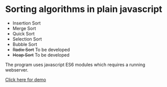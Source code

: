 # Sorting algorithms in plain javascript
* Insertion Sort
* Merge Sort
* Quick Sort
* Selection Sort
* Bubble Sort
* ~~Radix Sort~~ To be developed
* ~~Heap Sort~~ To be developed

The program uses javascript ES6 modules which requires a running webserver. 

[Click here for demo](https://siigdev.github.io/sortingalgorithmsjs/ "Demo link")

